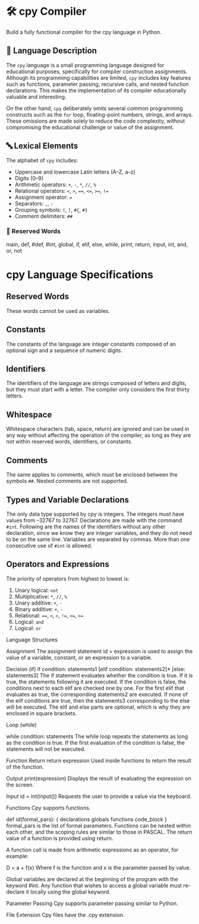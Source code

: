 # 🛠️ cpy Compiler
Build a fully functional compiler for the cpy language in Python.


## 📘 Language Description

The `cpy` language is a small programming language designed for educational purposes, specifically for compiler construction assignments. Although its programming capabilities are limited, `cpy` includes key features such as functions, parameter passing, recursive calls, and nested function declarations. This makes the implementation of its compiler educationally valuable and interesting.

On the other hand, `cpy` deliberately omits several common programming constructs such as the `for` loop, floating-point numbers, strings, and arrays. These omissions are made solely to reduce the code complexity, without compromising the educational challenge or value of the assignment.

## 🔤 Lexical Elements

The alphabet of `cpy` includes:
- Uppercase and lowercase Latin letters (A–Z, a–z)
- Digits (0–9)
- Arithmetic operators: `+`, `-`, `*`, `//`, `%`
- Relational operators: `<`, `>`, `==`, `<=`, `>=`, `!=`
- Assignment operator: `=`
- Separators: `,`, `:`
- Grouping symbols: `(`, `)`, `#{`, `#}`
- Comment delimiters: `##`

### 🚫 Reserved Words

main, def, #def, #int, global,
if, elif, else, while,
print, return, input, int,
and, or, not

# cpy Language Specifications

## Reserved Words

These words cannot be used as variables.

## Constants

The constants of the language are integer constants composed of an optional sign and a sequence of numeric digits.

## Identifiers

The identifiers of the language are strings composed of letters and digits, but they must start with a letter. The compiler only considers the first thirty letters.

## Whitespace

Whitespace characters (tab, space, return) are ignored and can be used in any way without affecting the operation of the compiler, as long as they are not within reserved words, identifiers, or constants.

## Comments

The same applies to comments, which must be enclosed between the symbols `##`. Nested comments are not supported.

## Types and Variable Declarations

The only data type supported by cpy is integers. The integers must have values from –32767 to 32767. Declarations are made with the command `#int`. Following are the names of the identifiers without any other declaration, since we know they are integer variables, and they do not need to be on the same line. Variables are separated by commas. More than one consecutive use of `#int` is allowed.

## Operators and Expressions

The priority of operators from highest to lowest is:

1. Unary logical: `not`
2. Multiplicative: `*`, `//`, `%`
3. Unary additive: `+`, `-`
4. Binary additive: `+`, `-`
5. Relational: `==`, `<`, `>`, `!=`, `<=`, `>=`
6. Logical: `and`
7. Logical: `or`


Language Structures

Assignment
The assignment statement id = expression is used to assign the value of a variable, constant, or an expression to a variable.

Decision (if)
if condition:
    statements1
[elif condition:
    statements2]*
[else:
    statements3]
The if statement evaluates whether the condition is true. If it is true, the statements following it are executed. If the condition is false, the conditions next to each elif are checked one by one. For the first elif that evaluates as true, the corresponding statements2 are executed. If none of the elif conditions are true, then the statements3 corresponding to the else will be executed. The elif and else parts are optional, which is why they are enclosed in square brackets.

Loop (while)

while condition:
    statements
The while loop repeats the statements as long as the condition is true. If the first evaluation of the condition is false, the statements will not be executed.

Function Return
return expression
Used inside functions to return the result of the function.

Output
print(expression)
Displays the result of evaluating the expression on the screen.

Input
id = int(input())
Requests the user to provide a value via the keyboard.

Functions
Cpy supports functions.

def id(formal_pars):
{
    declarations
    globals
    functions
    code_block
}
formal_pars is the list of formal parameters. Functions can be nested within each other, and the scoping rules are similar to those in PASCAL. The return value of a function is provided using return.

A function call is made from arithmetic expressions as an operator, for example:

D = a + f(x)
Where f is the function and x is the parameter passed by value.

Global variables are declared at the beginning of the program with the keyword #int. Any function that wishes to access a global variable must re-declare it locally using the global keyword.

Parameter Passing
Cpy supports parameter passing similar to Python.

File Extension
Cpy files have the .cpy extension.

